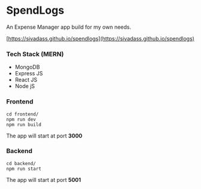 # SpendLogs
An Expense Manager app build for my own needs.

[https://sivadass.github.io/spendlogs](https://sivadass.github.io/spendlogs)

### Tech Stack (MERN)

- MongoDB
- Express JS
- React JS
- Node jS

### Frontend

```
cd frontend/
npm run dev
npm run build
```

The app will start at port **3000**

### Backend

```
cd backend/
npm run start
```

The app will start at port **5001**
